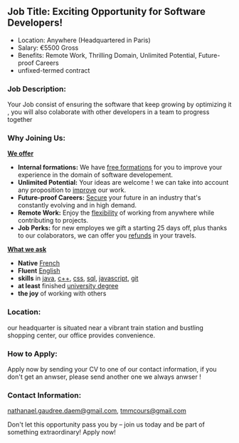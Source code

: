 ## Job Title: Exciting Opportunity for Software Developers!
- Location: Anywhere (Headquartered in Paris)
- Salary: €5500 Gross
- Benefits: Remote Work, Thrilling Domain, Unlimited Potential, Future-proof Careers
- unfixed-termed contract






### Job Description:
Your Job consist of ensuring the software that keep growing by optimizing it , you will also colaborate with other developers in a team to progress together




### Why Joining Us:
<u>**We offer**</u>
- **Internal formations:** We have <u>free formations</u> for you to improve your experience in the domain of software developement.
- **Unlimited Potential:** Your ideas are welcome ! we can take into account any proposition to <u>improve</u> our work.
- **Future-proof Careers:** <u>Secure</u> your future in an industry that's constantly evolving and in high demand.
- **Remote Work:** Enjoy the <u>flexibility</u> of working from anywhere while contributing to projects.
- **Job Perks:** for new employes we gift a starting 25 days off, plus thanks to our colaborators, we can offer you <u>refunds</u> in your travels.


<u>**What we ask**</u>
- **Native** <u>French</u>
- **Fluent** <u>English</u>
- **skills** in <u>java</u>, <u>c++</u>, <u>css</u>, <u>sql</u>, <u>javascript</u>, <u>git</u>
- **at least** finished <u>university degree</u>
- **the joy** of working with others


### Location:
our headquarter is situated near a vibrant train station and bustling shopping center, our office provides convenience.




### How to Apply:
Apply now by sending your CV to one of our contact information, if you don't get an anwser, please send another one we always anwser !




### Contact Information:
nathanael.gaudree.daem@gmail.com, tmmcours@gmail.com




Don't let this opportunity pass you by – join us today and be part of something extraordinary! Apply now!
